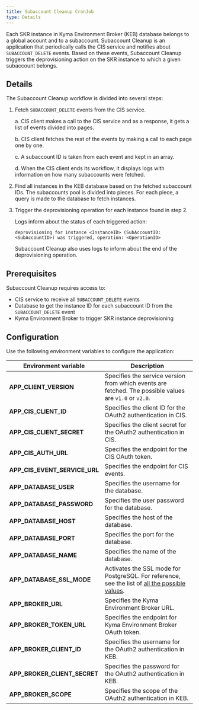 ```yaml
---
title: Subaccount Cleanup CronJob
type: Details
---
```


Each SKR instance in Kyma Environment Broker (KEB) database belongs to a global account and to a subaccount.
Subaccount Cleanup is an application that periodically calls the CIS service and notifies about `SUBACCOUNT_DELETE` events. 
Based on these events, Subaccount Cleanup triggers the deprovisioning action on the SKR instance to which a given subaccount belongs.

## Details

The Subaccount Cleanup workflow is divided into several steps:

1. Fetch `SUBACCOUNT_DELETE` events from the CIS service.

    a. CIS client makes a call to the CIS service and as a response, it gets a list of events divided into pages. 

    b. CIS client fetches the rest of the events by making a call to each page one by one.

    c. A subaccount ID is taken from each event and kept in an array.

    d. When the CIS client ends its workflow, it displays logs with information on how many subaccounts were fetched.

2. Find all instances in the KEB database based on the fetched subaccount IDs.
   The subaccounts pool is divided into pieces. For each piece, a query is made to the database to fetch instances.

3. Trigger the deprovisioning operation for each instance found in step 2.
   
   Logs inform about the status of each triggered action:
    ```
    deprovisioning for instance <InstanceID> (SubAccountID: <SubAccountID>) was triggered, operation: <OperationID>
    ```
   Subaccount Cleanup also uses logs to inform about the end of the deprovisioning operation.

## Prerequisites

Subaccount Cleanup requires access to:
- CIS service to receive all `SUBACCOUNT_DELETE` events
- Database to get the instance ID for each subaccount ID from the `SUBACCOUNT_DELETE` event
- Kyma Environment Broker to trigger SKR instance deprovisioning

## Configuration

Use the following environment variables to configure the application:

| Environment variable                       | Description                                                                                                                        
|--------------------------------------------|------------------------------------------------------------------------------------------------------------------------------------
| **APP_CLIENT_VERSION** | Specifies the service version from which events are fetched. The possible values are  `v1.0` or `v2.0`.
| **APP_CIS_CLIENT_ID** | Specifies the client ID for the OAuth2 authentication in CIS.
| **APP_CIS_CLIENT_SECRET** | Specifies the client secret for the OAuth2 authentication in CIS.
| **APP_CIS_AUTH_URL** | Specifies the endpoint for the CIS OAuth token.
| **APP_CIS_EVENT_SERVICE_URL** | Specifies the endpoint for CIS events.
| **APP_DATABASE_USER** | Specifies the username for the database. 
| **APP_DATABASE_PASSWORD** | Specifies the user password for the database. 
| **APP_DATABASE_HOST** | Specifies the host of the database. 
| **APP_DATABASE_PORT** | Specifies the port for the database. 
| **APP_DATABASE_NAME** | Specifies the name of the database. 
| **APP_DATABASE_SSL_MODE** | Activates the SSL mode for PostgreSQL. For reference, see the list of [all the possible values](https://www.postgresql.org/docs/9.1/libpq-ssl.html).  
| **APP_BROKER_URL**                             | Specifies the Kyma Environment Broker URL.                                                                                         
| **APP_BROKER_TOKEN_URL**                       | Specifies the endpoint for Kyma Environment Broker OAuth token.                                                                        
| **APP_BROKER_CLIENT_ID**                       | Specifies the username for the OAuth2 authentication in KEB.                                                                       
| **APP_BROKER_CLIENT_SECRET**                   | Specifies the password for the OAuth2 authentication in KEB.                                                                       
| **APP_BROKER_SCOPE**                           | Specifies the scope of the OAuth2 authentication in KEB.
